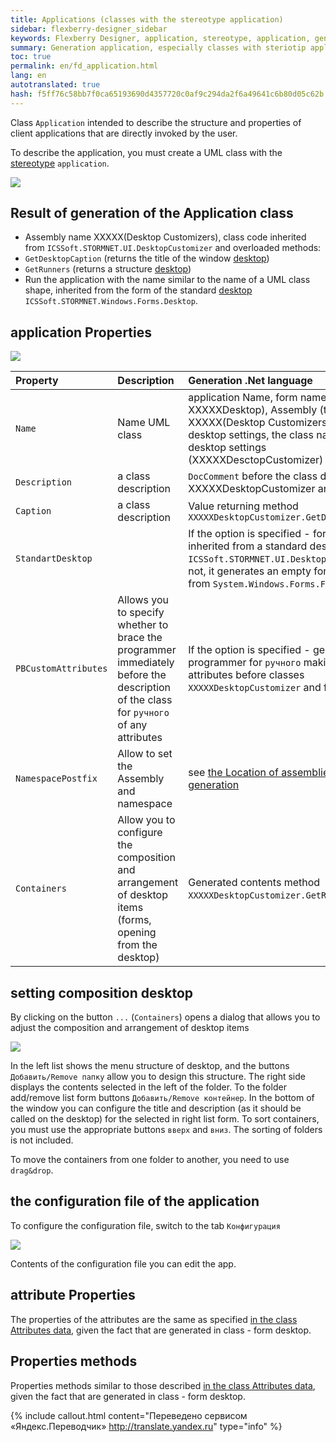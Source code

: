 ```yaml
--- 
title: Applications (classes with the stereotype application) 
sidebar: flexberry-designer_sidebar 
keywords: Flexberry Designer, application, stereotype, application, generation, properties, attributes, methods 
summary: Generation application, especially classes with steriotip application 
toc: true 
permalink: en/fd_application.html 
lang: en 
autotranslated: true 
hash: f5ff76c58bb7f0ca65193690d4357720c0af9c294da2f6a49641c6b80d05c62b 
--- 
```


Class `Application` intended to describe the structure and properties of client applications that are directly invoked by the user. 

To describe the application, you must create a UML class with the [stereotype](fd_key-concepts.html) `application`. 

![](/images/pages/products/flexberry-designer/class-diagram/application.png) 

## Result of generation of the Application class 

* Assembly name XXXXX(Desktop Customizers), class code inherited from `ICSSoft.STORMNET.UI.DesktopCustomizer` and overloaded methods: 
* `GetDesktopCaption` (returns the title of the window [desktop](fw_app-desktop.html)) 
* `GetRunners` (returns a structure [desktop](fw_app-desktop.html)) 
* Run the application with the name similar to the name of a UML class shape, inherited from the form of the standard [desktop](fw_app-desktop.html) `ICSSoft.STORMNET.Windows.Forms.Desktop`. 

## application Properties 

![](/images/pages/products/flexberry-designer/class-diagram/applicationprops.jpg) 

Property | Description | Generation .Net language 
:---------------------|:-------------------------------|:----------------------------------------- 
`Name` | Name UML class | application Name, form name (form XXXXXDesktop), Assembly (type XXXXX(Desktop Customizers)) class of desktop settings, the class name of the desktop settings (XXXXXDesctopCustomizer) 
`Description` | a class description | `DocComment` before the class definition XXXXXDesktopCustomizer and form class 
`Caption` | a class description | Value returning method `XXXXXDesktopCustomizer.GetDesktopCaption()` 
`StandartDesktop` | | If the option is specified - form desktop inherited from a standard desktop `ICSSoft.STORMNET.UI.DesktopCustomizer`, if not, it generates an empty form (inherited from `System.Windows.Forms.Form`) 
`PBCustomAttributes` | Allows you to specify whether to brace the programmer immediately before the description of the class for `ручного` of any attributes | If the option is specified - generated bracket programmer for `ручного` making .Net attributes before classes `XXXXXDesktopCustomizer` and form class. 
`NamespacePostfix` | Allow to set the Assembly and namespace | see [the Location of assemblies after code generation](fo_location-assembly.html) 
`Containers` | Allow you to configure the composition and arrangement of desktop items (forms, opening from the desktop) | Generated contents method `XXXXXDesktopCustomizer.GetRunners()`. 

## setting composition desktop 

By clicking on the button `...` (`Containers`) opens a dialog that allows you to adjust the composition and arrangement of desktop items 

![](/images/pages/products/flexberry-designer/class-diagram/applicationconts.png) 

In the left list shows the menu structure of desktop, and the buttons `Добавить/Remove папку` allow you to design this structure. 
The right side displays the contents selected in the left of the folder. To the folder add/remove list form buttons `Добавить/Remove контейнер`. 
In the bottom of the window you can configure the title and description (as it should be called on the desktop) for the selected in right list form. 
To sort containers, you must use the appropriate buttons `вверх` and `вниз`. The sorting of folders is not included. 

To move the containers from one folder to another, you need to use `drag&drop`. 

## the configuration file of the application 

To configure the configuration file, switch to the tab `Конфигурация` 

![](/images/pages/products/flexberry-designer/class-diagram/applicationconfig.jpg) 

Contents of the configuration file you can edit the app. 

## attribute Properties 

The properties of the attributes are the same as specified [in the class Attributes data](fo_attributes-class-data.html), given the fact that are generated in class - form desktop. 

## Properties methods 

Properties methods similar to those described [in the class Attributes data](fo_attributes-class-data.html), given the fact that are generated in class - form desktop. 





{% include callout.html content="Переведено сервисом «Яндекс.Переводчик» <http://translate.yandex.ru>" type="info" %}